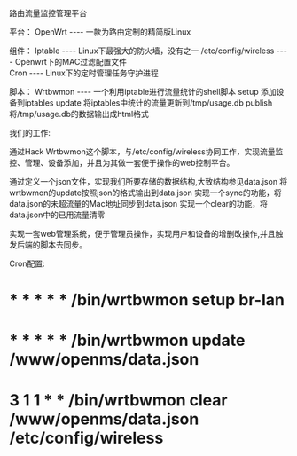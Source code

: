 路由流量监控管理平台

平台：
OpenWrt  		----	一款为路由定制的精简版Linux

组件：
Iptable  		---- 	Linux下最强大的防火墙，没有之一
/etc/config/wireless	----	Openwrt下的MAC过滤配置文件	
Cron			----	Linux下的定时管理任务守护进程

脚本：
Wrtbwmon		----	一个利用iptable进行流量统计的shell脚本
	setup 	添加设备到iptables
	update	将iptables中统计的流量更新到/tmp/usage.db
	publish	将/tmp/usage.db的数据输出成html格式

我们的工作:

通过Hack Wrtbwmon这个脚本，与/etc/config/wireless协同工作，实现流量监控、管理、设备添加，并且为其做一套便于操作的web控制平台。

通过定义一个json文件，实现我们所要存储的数据结构,大致结构参见data.json
将wrtbwmon的update按照json的格式输出到data.json
实现一个sync的功能，将data.json的未超流量的Mac地址同步到data.json
实现一个clear的功能，将data.json中的已用流量清零

实现一套web管理系统，便于管理员操作，实现用户和设备的增删改操作,并且触发后端的脚本去同步。

Cron配置:
# * * * * * /bin/wrtbwmon setup br-lan
# * * * * * /bin/wrtbwmon update /www/openms/data.json
# 3 1 1 * * /bin/wrtbwmon clear /www/openms/data.json /etc/config/wireless
